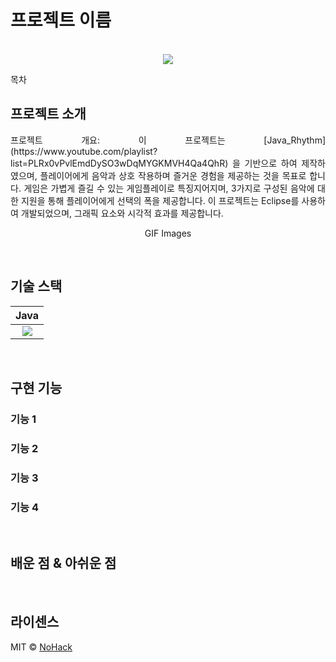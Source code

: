# 프로젝트 이름

<p align="center">
  <br>
  <img src="./images/common/logo-sample.jpeg">
  <br>
</p>

목차

## 프로젝트 소개

<p align="justify">
프로젝트 개요: 이 프로젝트는 [Java_Rhythm](https://www.youtube.com/playlist?list=PLRx0vPvlEmdDySO3wDqMYGKMVH4Qa4QhR) 을 기반으로 하여 제작하였으며, 플레이어에게 음악과 상호 작용하며 즐거운 경험을 제공하는 것을 목표로 합니다. 게임은 가볍게 즐길 수 있는 게임플레이로 특징지어지며, 3가지로 구성된 음악에 대한 지원을 통해 플레이어에게 선택의 폭을 제공합니다. 이 프로젝트는 Eclipse를 사용하여 개발되었으며, 그래픽 요소와 시각적 효과를 제공합니다.
</p>

<p align="center">
GIF Images
</p>

<br>

## 기술 스택

| Java |
| :--------: |
|   <img src="https://img.shields.io/badge/java-007396?style=for-the-badge&logo=java&logoColor=white">|

<br>

## 구현 기능

### 기능 1

### 기능 2

### 기능 3

### 기능 4

<br>

## 배운 점 & 아쉬운 점

<p align="justify">

</p>

<br>

## 라이센스

MIT &copy; [NoHack](mailto:lbjp114@gmail.com)

<!-- Stack Icon Refernces -->

[js]: /images/stack/javascript.svg
[ts]: /images/stack/typescript.svg
[react]: /images/stack/react.svg
[node]: /images/stack/node.svg
